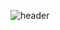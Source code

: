 ![header](https://capsule-render.vercel.app/api?type=waving&color=gradient&text=YangGM-Github&animation=fadeIn&fontSize=40&height=250)

